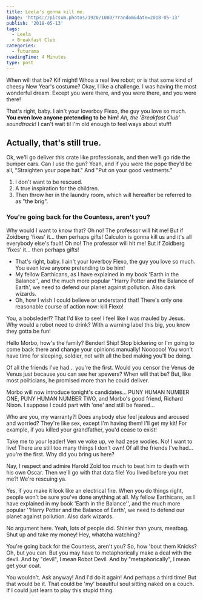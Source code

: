 ```yaml
---
title: Leela's gonna kill me.
image: 'https://picsum.photos/1920/1080/?random&date=2018-05-13'
publish: '2018-05-13'
tags:
  - Leela
  - Breakfast Club
categories:
  - futurama
readingTime: 4 Minutes
type: post
---
```


When will that be? Kif might! Whoa a real live robot; or is that some kind of cheesy New Year's costume? Okay, I like a challenge. I was having the most wonderful dream. Except you were there, and you were there, and you were there!

<!-- more -->

That's right, baby. I ain't your loverboy Flexo, the guy you love so much. __You even love anyone pretending to be him!__ *Ah, the 'Breakfast Club' soundtrack!* I can't wait til I'm old enough to feel ways about stuff!

## Actually, that's still true.

Ok, we'll go deliver this crate like professionals, and then we'll go ride the bumper cars. Can I use the gun? Yeah, and if you were the pope they'd be all, "Straighten your pope hat." And "Put on your good vestments."

1. I don't want to be rescued.
2. A true inspiration for the children.
3. Then throw her in the laundry room, which will hereafter be referred to as "the brig".

### You're going back for the Countess, aren't you?

Why would I want to know that? Oh no! The professor will hit me! But if Zoidberg 'fixes' it… then perhaps gifts! Calculon is gonna kill us and it's all everybody else's fault! Oh no! The professor will hit me! But if Zoidberg 'fixes' it… then perhaps gifts!

* That's right, baby. I ain't your loverboy Flexo, the guy you love so much. You even love anyone pretending to be him!
* My fellow Earthicans, as I have explained in my book 'Earth in the Balance'', and the much more popular ''Harry Potter and the Balance of Earth', we need to defend our planet against pollution. Also dark wizards.
* Oh, how I wish I could believe or understand that! There's only one reasonable course of action now: kill Flexo!

You, a bobsleder!? That I'd like to see! I feel like I was mauled by Jesus. Why would a robot need to drink? With a warning label this big, you know they gotta be fun!

Hello Morbo, how's the family? Bender! Ship! Stop bickering or I'm going to come back there and change your opinions manually! Noooooo! You won't have time for sleeping, soldier, not with all the bed making you'll be doing.

Of all the friends I've had… you're the first. Would you censor the Venus de Venus just because you can see her spewers? When will that be? But, like most politicians, he promised more than he could deliver.

Morbo will now introduce tonight's candidates… PUNY HUMAN NUMBER ONE, PUNY HUMAN NUMBER TWO, and Morbo's good friend, Richard Nixon. I suppose I could part with 'one' and still be feared…

Who are you, my warranty?! Does anybody else feel jealous and aroused and worried? They're like sex, except I'm having them! I'll get my kit! For example, if you killed your grandfather, you'd cease to exist!

Take me to your leader! Ven ve voke up, ve had zese wodies. No! I want to live! There are still too many things I don't own! Of all the friends I've had… you're the first. Why did you bring us here?

Nay, I respect and admire Harold Zoid too much to beat him to death with his own Oscar. Then we'll go with that data file! You lived before you met me?! We're rescuing ya.

Yes, if you make it look like an electrical fire. When you do things right, people won't be sure you've done anything at all. My fellow Earthicans, as I have explained in my book 'Earth in the Balance'', and the much more popular ''Harry Potter and the Balance of Earth', we need to defend our planet against pollution. Also dark wizards.

No argument here. Yeah, lots of people did. Shinier than yours, meatbag. Shut up and take my money! Hey, whatcha watching?

You're going back for the Countess, aren't you? So, how 'bout them Knicks? Oh, but you can. But you may have to metaphorically make a deal with the devil. And by "devil", I mean Robot Devil. And by "metaphorically", I mean get your coat.

You wouldn't. Ask anyway! And I'd do it again! And perhaps a third time! But that would be it. That could be 'my' beautiful soul sitting naked on a couch. If I could just learn to play this stupid thing.
